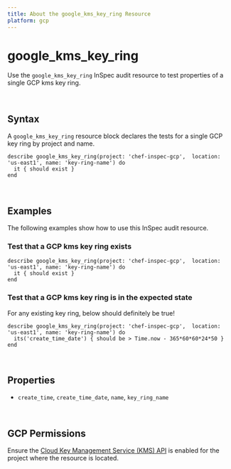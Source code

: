 ```yaml
---
title: About the google_kms_key_ring Resource
platform: gcp
---
```


# google\_kms\_key\_ring

Use the `google_kms_key_ring` InSpec audit resource to test properties of a single GCP kms key ring.

<br>

## Syntax

A `google_kms_key_ring` resource block declares the tests for a single GCP key ring by project and name.

    describe google_kms_key_ring(project: 'chef-inspec-gcp',  location: 'us-east1', name: 'key-ring-name') do
      it { should exist }
    end

<br>

## Examples

The following examples show how to use this InSpec audit resource.

### Test that a GCP kms key ring exists

    describe google_kms_key_ring(project: 'chef-inspec-gcp',  location: 'us-east1', name: 'key-ring-name') do
      it { should exist }
    end

### Test that a GCP kms key ring is in the expected state 

For any existing key ring, below should definitely be true!

    describe google_kms_key_ring(project: 'chef-inspec-gcp',  location: 'us-east1', name: 'key-ring-name') do
      its('create_time_date') { should be > Time.now - 365*60*60*24*50 }
    end

<br>

## Properties

*  `create_time`, `create_time_date`, `name`,  `key_ring_name`

<br>


## GCP Permissions

Ensure the [Cloud Key Management Service (KMS) API](https://console.cloud.google.com/apis/library/cloudkms.googleapis.com/) is enabled for the project where the resource is located.